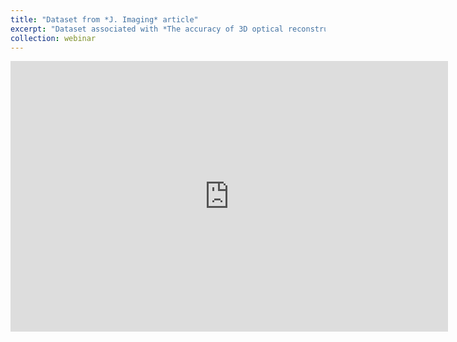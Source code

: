 ```yaml
---
title: "Dataset from *J. Imaging* article"
excerpt: "Dataset associated with *The accuracy of 3D optical reconstruction and additive manufacturing processes in reproducing detailed subject-specific anatomy* publication (Available to download also from [Figshare](https://doi.org/10.15131/shef.data.5426683.v1))."
collection: webinar
---
```

<iframe src="https://widgets.figshare.com/articles/5426683/embed?show_title=1" width="700" height="433" allowfullscreen="true" frameborder="0"></iframe>
